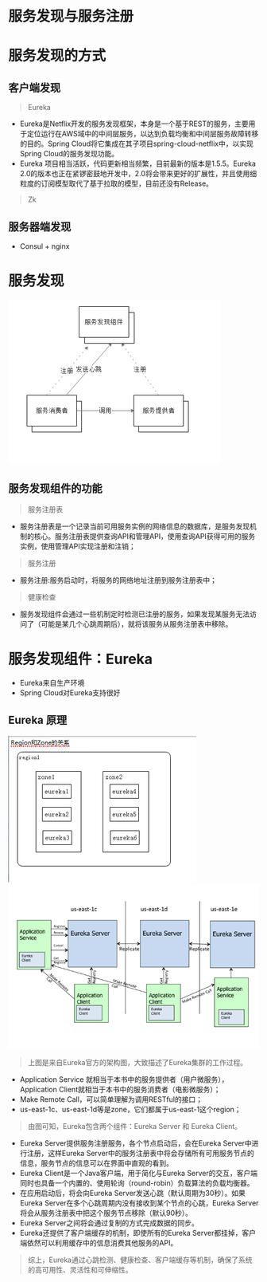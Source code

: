 # 服务发现与服务注册

# 服务发现的方式

## 客户端发现
> Eureka
* Eureka是Netflix开发的服务发现框架，本身是一个基于REST的服务，主要用于定位运行在AWS域中的中间层服务，以达到负载均衡和中间层服务故障转移的目的。Spring Cloud将它集成在其子项目spring-cloud-netflix中，以实现Spring Cloud的服务发现功能。
* Eureka 项目相当活跃，代码更新相当频繁，目前最新的版本是1.5.5。Eureka 2.0的版本也正在紧锣密鼓地开发中，2.0将会带来更好的扩展性，并且使用细粒度的订阅模型取代了基于拉取的模型，目前还没有Release。

> Zk 

## 服务器端发现
* Consul + nginx

# 服务发现
![image](https://github.com/csyeva/eva/blob/master/img/springcloud/fwfxx.png)

## 服务发现组件的功能
> 服务注册表
* 服务注册表是一个记录当前可用服务实例的网络信息的数据库，是服务发现机制的核心。服务注册表提供查询API和管理API，使用查询API获得可用的服务实例，使用管理API实现注册和注销；

> 服务注册
* 服务注册:服务启动时，将服务的网络地址注册到服务注册表中；


> 健康检查
* 服务发现组件会通过一些机制定时检测已注册的服务，如果发现某服务无法访问了（可能是某几个心跳周期后），就将该服务从服务注册表中移除。

# 服务发现组件：Eureka

* Eureka来自生产环境
* Spring Cloud对Eureka支持很好

## Eureka 原理

![image](https://github.com/csyeva/eva/blob/master/img/springcloud/er1.png)
![image](https://github.com/csyeva/eva/blob/master/img/springcloud/er2.png)

> 上图是来自Eureka官方的架构图，大致描述了Eureka集群的工作过程。

* Application Service 就相当于本书中的服务提供者（用户微服务），Application Client就相当于本书中的服务消费者（电影微服务）；
* Make Remote Call，可以简单理解为调用RESTful的接口；
* us-east-1c、us-east-1d等是zone，它们都属于us-east-1这个region；
 
> 由图可知，Eureka包含两个组件：Eureka Server 和 Eureka Client。
 
* Eureka Server提供服务注册服务，各个节点启动后，会在Eureka Server中进行注册，这样Eureka Server中的服务注册表中将会存储所有可用服务节点的信息，服务节点的信息可以在界面中直观的看到。
* Eureka Client是一个Java客户端，用于简化与Eureka Server的交互，客户端同时也具备一个内置的、使用轮询（round-robin）负载算法的负载均衡器。
* 在应用启动后，将会向Eureka Server发送心跳（默认周期为30秒）。如果Eureka Server在多个心跳周期内没有接收到某个节点的心跳，Eureka Server将会从服务注册表中把这个服务节点移除（默认90秒）。
* Eureka Server之间将会通过复制的方式完成数据的同步。
* Eureka还提供了客户端缓存的机制，即使所有的Eureka Server都挂掉，客户端依然可以利用缓存中的信息消费其他服务的API。
 
> 综上，Eureka通过心跳检测、健康检查、客户端缓存等机制，确保了系统的高可用性、灵活性和可伸缩性。



